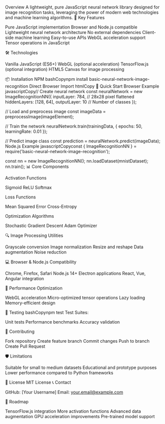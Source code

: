 Overview
A lightweight, pure JavaScript neural network library designed for image recognition tasks, leveraging the power of modern web technologies and machine learning algorithms.
🧠 Key Features

Pure JavaScript implementation
Browser and Node.js compatible
Lightweight neural network architecture
No external dependencies
Client-side machine learning
Easy-to-use APIs
WebGL acceleration support
Tensor operations in JavaScript

🛠 Technologies

Vanilla JavaScript (ES6+)
WebGL (optional acceleration)
TensorFlow.js (optional integration)
HTML5 Canvas for image processing

📦 Installation
NPM
bashCopynpm install basic-neural-network-image-recognition
Direct Browser Import
htmlCopy<script src="https://cdn.jsdelivr.net/npm/basic-neural-network-image-recognition/dist/neural-network.min.js"></script>
🚀 Quick Start
Browser Example
javascriptCopy// Create neural network
const neuralNetwork = new ImageRecognitionNN({
    inputLayer: 784,  // 28x28 pixel flattened
    hiddenLayers: [128, 64],
    outputLayer: 10   // Number of classes
});

// Load and preprocess image
const imageData = preprocessImage(imageElement);

// Train the network
neuralNetwork.train(trainingData, {
    epochs: 50,
    learningRate: 0.01
});

// Predict image class
const prediction = neuralNetwork.predict(imageData);
Node.js Example
javascriptCopyconst { ImageRecognitionNN } = require('basic-neural-network-image-recognition');

const nn = new ImageRecognitionNN();
nn.loadDataset(mnistDataset);
nn.train();
📊 Core Components

Activation Functions

Sigmoid
ReLU
Softmax


Loss Functions

Mean Squared Error
Cross-Entropy


Optimization Algorithms

Stochastic Gradient Descent
Adam Optimizer



🔍 Image Processing Utilities

Grayscale conversion
Image normalization
Resize and reshape
Data augmentation
Noise reduction

💻 Browser & Node.js Compatibility

Chrome, Firefox, Safari
Node.js 14+
Electron applications
React, Vue, Angular integration

🚀 Performance Optimization

WebGL acceleration
Micro-optimized tensor operations
Lazy loading
Memory-efficient design

🧪 Testing
bashCopynpm test
Test Suites:

Unit tests
Performance benchmarks
Accuracy validation

🤝 Contributing

Fork repository
Create feature branch
Commit changes
Push to branch
Create Pull Request

🛡️ Limitations

Suitable for small to medium datasets
Educational and prototype purposes
Lower performance compared to Python frameworks

📜 License
MIT License
📞 Contact

GitHub: [Your Username]
Email: your.email@example.com

🔮 Roadmap

 TensorFlow.js integration
 More activation functions
 Advanced data augmentation
 GPU acceleration improvements
 Pre-trained model support
